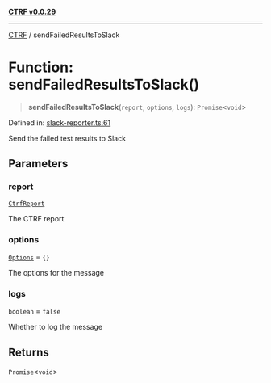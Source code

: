 [**CTRF v0.0.29**](../README.md)

***

[CTRF](../README.md) / sendFailedResultsToSlack

# Function: sendFailedResultsToSlack()

> **sendFailedResultsToSlack**(`report`, `options`, `logs`): `Promise`\<`void`\>

Defined in: [slack-reporter.ts:61](https://github.com/ctrf-io/slack-ctrf/blob/main/src/slack-reporter.ts#L61)

Send the failed test results to Slack

## Parameters

### report

[`CtrfReport`](../interfaces/CtrfReport.md)

The CTRF report

### options

[`Options`](../interfaces/Options.md) = `{}`

The options for the message

### logs

`boolean` = `false`

Whether to log the message

## Returns

`Promise`\<`void`\>
